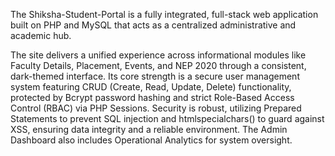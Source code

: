 The Shiksha-Student-Portal is a fully integrated, full-stack web application built on PHP and MySQL that acts as a centralized administrative and academic hub.

The site delivers a unified experience across informational modules like Faculty Details, Placement, Events, and NEP 2020 through a consistent, dark-themed interface. Its core strength is a secure user management system featuring CRUD (Create, Read, Update, Delete) functionality, protected by Bcrypt password hashing and strict Role-Based Access Control (RBAC) via PHP Sessions. Security is robust, utilizing Prepared Statements to prevent SQL injection and htmlspecialchars() to guard against XSS, ensuring data integrity and a reliable environment. The Admin Dashboard also includes Operational Analytics for system oversight.
